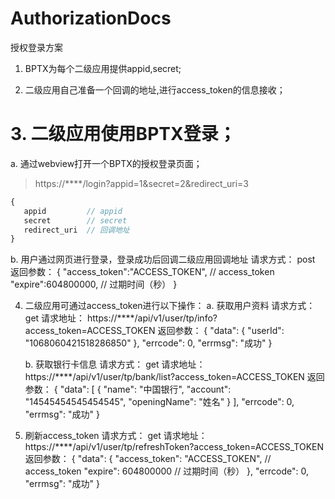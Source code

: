# AuthorizationDocs
授权登录方案

 1. BPTX为每个二级应用提供appid,secret;

 2. 二级应用自己准备一个回调的地址,进行access_token的信息接收；

 # 3. 二级应用使用BPTX登录；
 
   a. 通过webview打开一个BPTX的授权登录页面；
   
   > https://****/login?appid=1&secret=2&redirect_uri=3
   
   ``` javascript
   {
      appid         // appid
      secret        // secret
      redirect_uri  // 回调地址
   }
   ```
   
   b. 用户通过网页进行登录，登录成功后回调二级应用回调地址
   请求方式： post
   返回参数：
   {
        "access_token":"ACCESS_TOKEN",    // access_token
        "expire":604800000,               // 过期时间（秒）
   }

4. 二级应用可通过access_token进行以下操作：
    a. 获取用户资料
    请求方式： get
    请求地址： https://****/api/v1/user/tp/info?access_token=ACCESS_TOKEN
    返回参数：
    {
        "data": {
            "userId": "1068060421518286850"
        },
        "errcode": 0,
        "errmsg": "成功"
    }


    b. 获取银行卡信息
    请求方式： get
    请求地址： https://****/api/v1/user/tp/bank/list?access_token=ACCESS_TOKEN
    返回参数：
    {
        "data": [
            {
                "name": "中国银行",
                "account": "14545454545454545",
                "openingName": "姓名"
            }
        ],
        "errcode": 0,
        "errmsg": "成功"
    }

5. 刷新access_token
    请求方式： get
    请求地址： https://****/api/v1/user/tp/refreshToken?access_token=ACCESS_TOKEN
    返回参数：
    {
        "data": {
            "access_token": "ACCESS_TOKEN",    // access_token
            "expire": 604800000                // 过期时间（秒）
        },
        "errcode": 0,
        "errmsg": "成功"
    }



